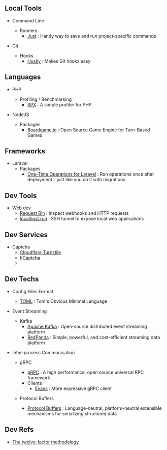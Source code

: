 ## Local Tools

- Command Line
  - Runners
    - [Just](https://just.systems/man/en/) : Handy way to save and run project-specific commands
      
- Git
  - Hooks
    - [Husky](https://typicode.github.io/husky/) : Makes Git hooks easy    
     
## Languages

- PHP
  - Profiling / Benchmarking
    - [SPX](https://github.com/NoiseByNorthwest/php-spx) : A simple profiler for PHP
      
- NodeJS
  - Packages
    - [Boardgame.io](https://boardgame.io/) : Open Source Game Engine for Turn-Based Games
        
## Frameworks

- Laravel
  - Packages
    - [One-Time Operations for Laravel](https://github.com/TimoKoerber/laravel-one-time-operations) : Run operations once after deployment - just like you do it with migrations

## Dev Tools
  
- Web dev
  - [Request Bin](https://public.requestbin.com/r) : Inspect webhooks and HTTP requests
  - [localhost.run](https://localhost.run/) : SSH tunnel to expose local web applications
   
## Dev Services

- Captcha
  - [Cloudflare Turnstile](https://developers.cloudflare.com/turnstile/)
  - [hCaptcha](https://www.hcaptcha.com/)
  - 
## Dev Techs

- Config Files Format
  - [TOML](https://toml.io/en/) : Tom's Obvious Minimal Language
    
- Event Streaming
  - Kafka
    - [Apache Kafka](https://kafka.apache.org/) : Open-source distributed event streaming platform
    - [RedPanda](https://redpanda.com/) : Simple, powerful, and cost-efficient streaming data platform
      
- Inter-process Communication
  - gRPC
    - [gRPC](https://grpc.io/) : A high performance, open source universal RPC framework
    - Clients
      - [Evans](https://github.com/ktr0731/evans) : More expressive gRPC client
        
  - Protocol Buffers
    - [Protocol Buffers](https://protobuf.dev/) : Language-neutral, platform-neutral extensible mechanisms for serializing structured data

## Dev Refs

- [The twelve-factor methodology](https://www.12factor.net/)
